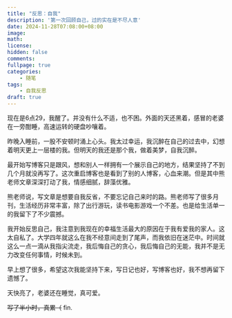 ```yaml
---
title: "反思：自我"
description: '第一次回顾自己，过的实在是不尽人意'
date: 2024-11-28T07:08:00+08:00
image:
math:
license:
hidden: false
comments:
fullpage: true
categories:
    - 随笔
tags:
    - 自我反思
draft: true
---
```

现在是6点29，我醒了。并没有什么不适，也不困。外面的天还黑着，感冒的老婆在一旁酣睡，高速运转的硬盘吵嚷着。

昨晚入睡前，一股不安顿时涌上心头。我太过幸运，我沉醉在自己的过去中，幻想着明天更上一层楼的我。但明天的我还是那个我，做着美梦，自我沉醉。

最开始写博客只是跟风，想和别人一样拥有一个展示自己的地方，结果坚持了不到几个月就没再写了。这次重启博客也是看到了别的人博客，心血来潮。但是其中熊老师文章深深打动了我，情感细腻，辞藻优雅。

熊老师说，写文章是想要自我反省，不要忘记自己来时的路。熊老师写了很多月刊，生活经历非常丰富，除了出行游玩，读书电影游戏一个不差。也是给生活单一的我留下了不少震撼。

我开始反思自己，我注意到我现在的幸福生活最大的原因在于我有爱我的家人。这太自私了。大学四年就这么在我不经意间走到了尾声，而我依旧在迷茫中。时间就这么一点一滴从我指尖流走，我后悔自己的贪心，我后悔自己的无能，我并不是无力改变任何事情，时候未到。

早上想了很多，希望这次我能坚持下来，写日记也好，写博客也好，我不想再留下遗憾了。

天快亮了，老婆还在睡觉，真可爱。

~~写了半小时，真累（~~
fin.
